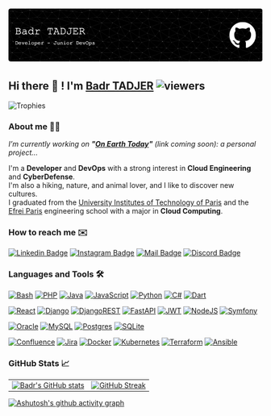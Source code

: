 # ![Header](./assets/github-header-image.png) #

## Hi there 👋 ! I'm [Badr TADJER](portfolionamespaceah4ikplg-container-portfolio.functions.fnc.fr-par.scw.cloud) ![viewers](https://komarev.com/ghpvc/?username=ImBadr&base=543&color=orange) ##

![Trophies](https://github-trophies.vercel.app/?username=ImBadr&theme=juicyfresh&title=MultiLanguage,LongTimeUser,Repositories,Commits,Followers,Stars)

### About me 🙋‍♂️ ###

_I’m currently working on __"[On Earth Today](hportfolionamespaceah4ikplg-container-portfolio.functions.fnc.fr-par.scw.cloud/onearthtoday)"__ (link coming soon): a personal project..._

I'm a __Developer__ and __DevOps__ with a strong interest in __Cloud Engineering__ and __CyberDefense__.\
I'm also a hiking, nature, and animal lover, and I like to discover new cultures.\
I graduated from the [University Institutes of Technology of Paris](https://www.iut.parisdescartes.fr) and the [Efrei Paris](https://www.efrei.fr) engineering school with a major in __Cloud Computing__.

### How to reach me ✉️ ###

[![Linkedin Badge](https://img.shields.io/badge/LinkedIn-blue?style=flat-square&logo=Linkedin&logoColor=&link=https://www.linkedin.com/in/badr-tadjer/)](https://www.linkedin.com/in/badr-tadjer/)
[![Instagram Badge](https://img.shields.io/badge/Instagram-purple?style=flat-square&logo=instagram&logoColor=white&link=https://www.instagram.com/badr.tdj/)](https://www.instagram.com/badr.tdj/)
[![Mail Badge](https://img.shields.io/badge/Gmail-D74C41?style=flat-square&logo=gmail&logoColor=white&link=mailto:tadjer.badr@gmail.com)](mailto:tadjer.badr@gmail.com)
[![Discord Badge](https://img.shields.io/badge/Discord-7289da?style=flat-square&logo=discord&logoColor=white&link=https://www.discordapp.com/users/493742957317324832)](https://www.discordapp.com/users/493742957317324832)

### Languages and Tools 🛠️ ###

[![Bash](https://img.shields.io/badge/bash-%23121011.svg?style=for-the-badge&logo=gnu-bash&logoColor=white)](https://img.shields.io/)
[![PHP](https://img.shields.io/badge/php-%23777BB4.svg?style=for-the-badge&logo=php&logoColor=white)](https://img.shields.io/)
[![Java](https://img.shields.io/badge/java-%23ED8B00.svg?style=for-the-badge&logo=openjdk&logoColor=white)](https://img.shields.io/)
[![JavaScript](https://img.shields.io/badge/javascript-%23323330.svg?style=for-the-badge&logo=javascript&logoColor=%23F7DF1E)](https://img.shields.io/)
[![Python](https://img.shields.io/badge/python-3670A0?style=for-the-badge&logo=python&logoColor=ffdd54)](https://img.shields.io/)
[![C#](https://img.shields.io/badge/c%23-%23239120.svg?style=for-the-badge&logo=csharp&logoColor=white)](https://img.shields.io/)
[![Dart](https://img.shields.io/badge/dart-%230175C2.svg?style=for-the-badge&logo=dart&logoColor=white)](https://img.shields.io/)

[![React](https://img.shields.io/badge/react-%2320232a.svg?style=for-the-badge&logo=react&logoColor=%2361DAFB)](https://img.shields.io/)
[![Django](https://img.shields.io/badge/django-%23092E20.svg?style=for-the-badge&logo=django&logoColor=white)](https://img.shields.io/)
[![DjangoREST](https://img.shields.io/badge/DJANGO-REST_FRAMEWORK-ff1709?style=for-the-badge&logo=django&logoColor=white&color=ff1709&labelColor=gray)](https://img.shields.io/)
[![FastAPI](https://img.shields.io/badge/FastAPI-005571?style=for-the-badge&logo=fastapi)](https://img.shields.io/)
[![JWT](https://img.shields.io/badge/JWT-black?style=for-the-badge&logo=JSON%20web%20tokens)](https://img.shields.io/)
[![NodeJS](https://img.shields.io/badge/node.js-6DA55F?style=for-the-badge&logo=node.js&logoColor=white)](https://img.shields.io/)
[![Symfony](https://img.shields.io/badge/symfony-%23000000.svg?style=for-the-badge&logo=symfony&logoColor=white)](https://img.shields.io/)

[![Oracle](https://img.shields.io/badge/Oracle_SQL-F80000?style=for-the-badge&logo=oracle&logoColor=white)](https://img.shields.io/)
[![MySQL](https://img.shields.io/badge/mysql-%2300f.svg?style=for-the-badge&logo=mysql&logoColor=white)](https://img.shields.io/)
[![Postgres](https://img.shields.io/badge/postgres-%23316192.svg?style=for-the-badge&logo=postgresql&logoColor=white)](https://img.shields.io/)
[![SQLite](https://img.shields.io/badge/sqlite-%2307405e.svg?style=for-the-badge&logo=sqlite&logoColor=white)](https://img.shields.io/)

[![Confluence](https://img.shields.io/badge/confluence-%23172BF4.svg?style=for-the-badge&logo=confluence&logoColor=white)](https://img.shields.io/)
[![Jira](https://img.shields.io/badge/jira-%230A0FFF.svg?style=for-the-badge&logo=jira&logoColor=white)](https://img.shields.io/)
[![Docker](https://img.shields.io/badge/docker-%230db7ed.svg?style=for-the-badge&logo=docker&logoColor=white)](https://img.shields.io/)
[![Kubernetes](https://img.shields.io/badge/kubernetes-%23326ce5.svg?style=for-the-badge&logo=kubernetes&logoColor=white)](https://img.shields.io/)
[![Terraform](https://img.shields.io/badge/terraform-%235835CC.svg?style=for-the-badge&logo=terraform&logoColor=white)](https://img.shields.io/)
[![Ansible](https://img.shields.io/badge/ansible-%231A1918.svg?style=for-the-badge&logo=ansible&logoColor=white)](https://img.shields.io/)

### GitHub Stats 📈 ###

|     |     |
| :-: | :-: |
| [![Badr's GitHub stats](https://github-readme-stats.vercel.app/api?username=ImBadr&show_icons=true&theme=vision-friendly-dark&border_radius=30&count_private=true&include_all_commits=true&hide=contribs,issues)](https://github.com/anuraghazra/github-readme-stats) | [![GitHub Streak](https://github-readme-streak-stats.herokuapp.com/?user=ImBadr&theme=highcontrast&border_radius=30&date_format=j%2Fn%5B%2FY%5D&mode=weekly&card_width=700)](https://git.io/streak-stats)       |

[![Ashutosh's github activity graph](https://github-readme-activity-graph.vercel.app/graph?username=ImBadr&custom_title=ImBadr's%20Contributions&hide_border=true&theme=high-contrast)](https://github.com/ashutosh00710/github-readme-activity-graph)
